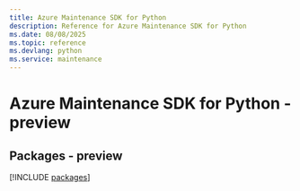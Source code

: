 ```yaml
---
title: Azure Maintenance SDK for Python
description: Reference for Azure Maintenance SDK for Python
ms.date: 08/08/2025
ms.topic: reference
ms.devlang: python
ms.service: maintenance
---
```

# Azure Maintenance SDK for Python - preview
## Packages - preview
[!INCLUDE [packages](maintenance-index.md)]